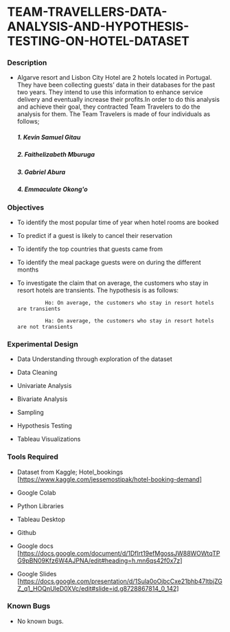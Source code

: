 # TEAM-TRAVELLERS-DATA-ANALYSIS-AND-HYPOTHESIS-TESTING-ON-HOTEL-DATASET

### Description

- Algarve resort and Lisbon City Hotel are 2 hotels located in Portugal. They have been collecting guests’ data in their databases for the past two years. They intend to use this information to enhance service delivery and eventually increase their profits.In order to do this analysis and achieve their goal, they contracted Team Travelers to do the analysis for them. The Team Travelers is made of four individuals as follows;
  ##### 1. Kevin Samuel Gitau
  ##### 2. Faithelizabeth Mburuga
  ##### 3. Gabriel Abura
  ##### 4. Emmaculate Okong'o
  
  
### Objectives

- To identify the most popular time of year when hotel rooms are booked
- To predict if a guest is likely to cancel their reservation
- To identify the top countries that guests came from
- To identify the meal package guests were on during the different months
- To investigate the claim that on average, the customers who stay in resort hotels are transients. The hypothesis is as follows:

               Ho: On average, the customers who stay in resort hotels are transients
              
               Ha: On average, the customers who stay in resort hotels are not transients

### Experimental Design

- Data Understanding through exploration of the dataset

- Data Cleaning

- Univariate Analysis

- Bivariate Analysis

- Sampling

- Hypothesis Testing

- Tableau Visualizations
     
### Tools Required

- Dataset from Kaggle; Hotel_bookings [https://www.kaggle.com/jessemostipak/hotel-booking-demand]

- Google Colab

- Python Libraries

- Tableau Desktop

- Github

- Google docs [https://docs.google.com/document/d/1DfIrt19efMgossJW88WOWtqTPG9pBN09Kfz6W4AJPNA/edit#heading=h.mn6qs42f0x7z]

- Google Slides [https://docs.google.com/presentation/d/1Sula0oOjbcCxe21bhb47ItbjZGZ_q1_HOQnUleD0XVc/edit#slide=id.g8728867814_0_142]

### Known Bugs

- No known bugs.



